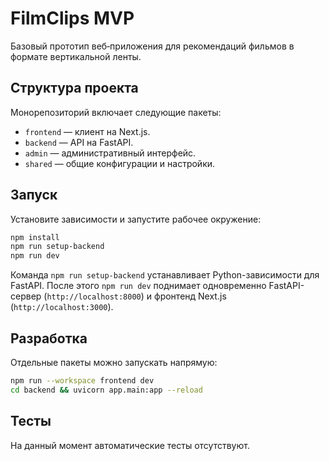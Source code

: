# FilmClips MVP

Базовый прототип веб‑приложения для рекомендаций фильмов в формате вертикальной ленты.

## Структура проекта
Монорепозиторий включает следующие пакеты:

- `frontend` — клиент на Next.js.
- `backend` — API на FastAPI.
- `admin` — административный интерфейс.
- `shared` — общие конфигурации и настройки.

## Запуск
Установите зависимости и запустите рабочее окружение:

```bash
npm install
npm run setup-backend
npm run dev
```

Команда `npm run setup-backend` устанавливает Python-зависимости для FastAPI. После этого `npm run dev` поднимает одновременно FastAPI-сервер (`http://localhost:8000`) и фронтенд Next.js (`http://localhost:3000`).

## Разработка
Отдельные пакеты можно запускать напрямую:

```bash
npm run --workspace frontend dev
cd backend && uvicorn app.main:app --reload
```

## Тесты
На данный момент автоматические тесты отсутствуют.
